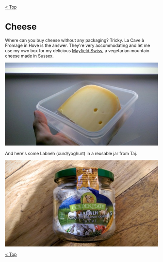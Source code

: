 [< Top](readme.md)

# Cheese
Where can you buy cheese without any packaging? Tricky. La Cave à Fromage in
Hove is the answer. They're very accommodating and let me use my own box for my
delicious [Mayfield
Swiss](https://www.cookipedia.co.uk/recipes_wiki/Mayfield_Swiss_cheese), a
vegetarian mountain cheese made in Sussex. 

![](images/cheese_lacave.jpg)

And here's some Labneh (curd/yoghurt) in a reusable jar from Taj.

![](images/labneh_taj.jpg)

[< Top](readme.md)
